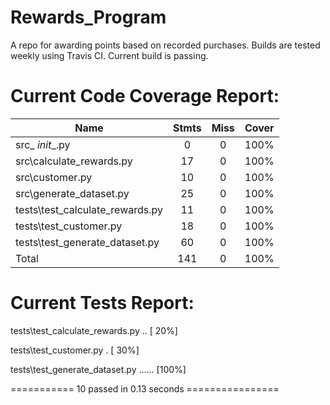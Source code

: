 # Rewards_Program
A repo for awarding points based on recorded purchases. Builds are tested weekly using Travis CI. Current build is passing.

# Current Code Coverage Report:
| Name                            | Stmts | Miss | Cover |
|---------------------------------|:-----:|:----:|:-----:|
| src\_ _init__.py                |   0   |   0  |  100% |
| src\calculate_rewards.py        |   17  |   0  |  100% |
| src\customer.py                 |   10  |   0  |  100% |
| src\generate_dataset.py         |   25  |   0  |  100% |
| tests\test_calculate_rewards.py |   11  |   0  |  100% |
| tests\test_customer.py          |   18  |   0  |  100% |
| tests\test_generate_dataset.py  |   60  |   0  |  100% |
| Total                           |   141 |   0  |  100% |

# Current Tests Report:
tests\test_calculate_rewards.py ..              [ 20%]

tests\test_customer.py .                        [ 30%]

tests\test_generate_dataset.py ......           [100%]

=========== 10 passed in 0.13 seconds ================
